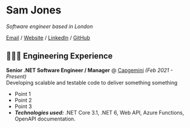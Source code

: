 # Sam Jones

_Software engineer based in London_

[Email](mailto:sam@smjdesign.co.uk) / [Website](https://www.makingnoexceptions.co.uk/) / [LinkedIn](https://www.linkedin.com/in/samjones00/) / [GitHub](https://github.com/samjones00/)

## 👩🏼‍💻 Engineering Experience

**Senior .NET Software Engineer / Manager** @ [Capgemini]([https://bryter.com/](https://www.capgemini.com/)) _(Feb 2021 - Present)_ <br>
Developing scalable and testable code to deliver something something
  - Point 1
  - Point 2
  - Point 3
  - **_Technologies used:_** .NET Core 3.1, .NET 6, Web API, Azure Functions, OpenAPI documentation.
<br><br>
